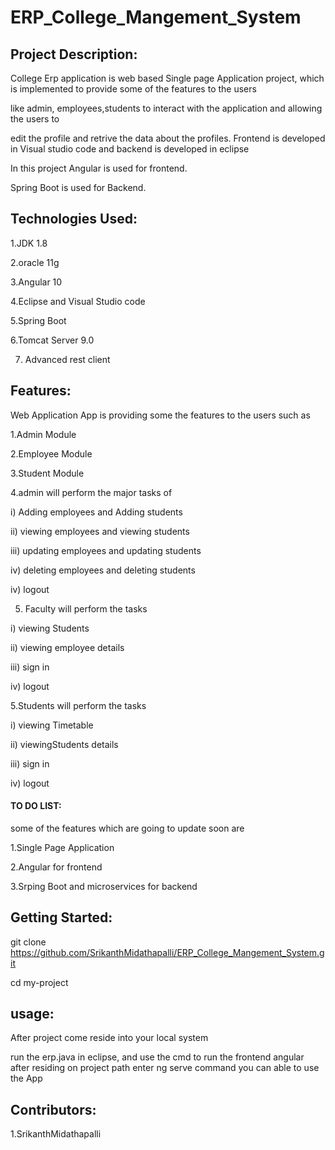 # ERP_College_Mangement_System
## Project Description:
College Erp application is web based  Single page Application project, which is implemented to provide some of the  features to the users 

like admin, employees,students to interact with the application and allowing the users to 

edit the profile and retrive the data about the profiles. Frontend is developed in Visual studio code and backend is developed in eclipse

In this project Angular is used for frontend.

Spring Boot is used for Backend.

## Technologies Used:

1.JDK 1.8  

2.oracle 11g  

3.Angular 10

4.Eclipse and Visual Studio code

5.Spring Boot

6.Tomcat Server 9.0

7. Advanced rest client

## Features:
Web Application App is providing some the features to the users such as

1.Admin Module

2.Employee Module

3.Student Module

4.admin  will perform the  major tasks of 

  i) Adding employees and Adding students
  
  ii) viewing employees and viewing  students
  
  iii) updating employees  and updating students
  
  iv) deleting employees  and  deleting students
  
   iv) logout
  
5. Faculty  will perform the  tasks 

  i) viewing Students
  
  ii) viewing employee details
  
  iii) sign in
  
  iv) logout
 
  
5.Students  will perform the  tasks 

  i) viewing Timetable
  
  ii) viewingStudents details
  
  iii) sign in
  
  iv) logout
 
#### TO DO LIST:
some of the features which are going to update soon are

1.Single Page Application

2.Angular for frontend

3.Srping Boot and microservices for backend

##  Getting Started:
git clone https://github.com/SrikanthMidathapalli/ERP_College_Mangement_System.git

cd my-project 
## usage:

After project come reside into your local system 

run the erp.java in eclipse, and use the cmd to run the frontend angular after residing on project path enter ng serve command  you can able to use the App
## Contributors:
1.SrikanthMidathapalli

